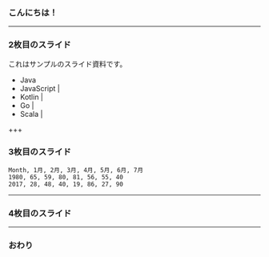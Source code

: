 ### こんにちは！

---

### 2枚目のスライド


これはサンプルのスライド資料です。

- Java
- JavaScript |
- Kotlin |
- Go |
- Scala |

+++


### 3枚目のスライド


<canvas data-chart="radar">


    Month, 1月, 2月, 3月, 4月, 5月, 6月, 7月
    1980, 65, 59, 80, 81, 56, 55, 40
    2017, 28, 48, 40, 19, 86, 27, 90


</canvas>


---


### 4枚目のスライド


---


### おわり
